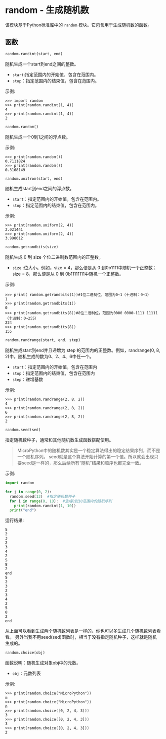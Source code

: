 random - 生成随机数
=========================================

该模块基于Python标准库中的 ``random`` 模块。它包含用于生成随机数的函数。

函数
---------

```python
random.randint(start, end)
```

随机生成一个start到end之间的整数。

- ``start``:指定范围内的开始值，包含在范围内。
- ``stop``：指定范围内的结束值，包含在范围内。

示例:

```
>>> import random
>>> print(random.randint(1, 4))
4
>>> print(random.randint(1, 4))
2
```

```python
random.random()
```

随机生成一个0到1之间的浮点数。 

示例:

```
>>> print(random.random())
0.7111824
>>> print(random.random())
0.3168149
```

```python
random.unifrom(start, end)
```

随机生成start到end之间的浮点数。

- ``start``：指定范围内的开始值，包含在范围内。
- ``stop``：指定范围内的结束值，包含在范围内。

示例:

```
>>> print(random.uniform(2, 4))
2.021441
>>> print(random.uniform(2, 4))
3.998012
```

```python
random.getrandbits(size)
```

随机生成 0 到 size 个位二进制数范围内的正整数。 

- ``size`` :位大小。例如，size = 4，那么便是从 0 到0b1111中随机一个正整数；size = 8，那么便是从 0 到 0b11111111中随机一个正整数。

示例:

```
>>> print( random.getrandbits(1))#1位二进制位，范围为0~1（十进制：0~1）
1
>>> print(random.getrandbits(1))
0
>>> print(random.getrandbits(8))#8位二进制位，范围为0000 0000~1111 11111（十进制：0~255）
224
>>> print(random.getrandbits(8))
155
```

```python
random.randrange(start, end, step)
```

随机生成start到end并且递增为 step 的范围内的正整数。例如，randrange(0, 8, 2)中，随机生成的数为0、2、4、6中任一个。

- ``start``：指定范围内的开始值，包含在范围内
- ``stop``：指定范围内的结束值，包含在范围内
- ``step``：递增基数

示例:

```
>>> print(random.randrange(2, 8, 2))
4
>>> print(random.randrange(2, 8, 2))
6
>>> print(random.randrange(2, 8, 2))
2
```

```python
random.seed(sed)
```

指定随机数种子，通常和其他随机数生成函数搭配使用。

> MicroPython中的随机数其实是一个稳定算法得出的稳定结果序列，而不是一个随机序列。
> seed就是这个算法开始计算的第一个值。所以就会出现只要seed是一样的，那么后续所有“随机”结果和顺序也都完全一致。

示例:

```python
import random

for j in range(0, 2):
  random.seed(13)  #指定随机数种子
  for i in range(0, 10):  #生成0到10范围内的随机序列
    print(random.randint(1, 10))
  print("end")
```

运行结果:

```
5
2
3
2
3
4
2
5
8
2
end
5
2
3
2
3
4
2
5
8
2
end
```

从上面可以看到生成两个随机数列表是一样的，你也可以多生成几个随机数列表看看。
另外当我不用seed(sed)函数时，相当于没有指定随机种子，这样就是随机生成的。

```python
random.choice(obj)
```

函数说明：随机生成对象obj中的元数。

- ``obj``：元数列表

示例:

```
>>> print(random.choice("MicroPython"))
m
>>> print(random.choice("MicroPython"))
n
>>> print(random.choice([0, 2, 4, 3]))
3
>>> print(random.choice([0, 2, 4, 3]))
3
>>> print(random.choice([0, 2, 4, 3]))
2
```